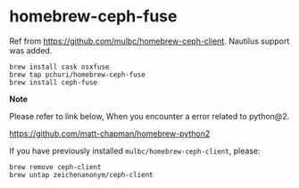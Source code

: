 # homebrew-ceph-fuse

Ref from https://github.com/mulbc/homebrew-ceph-client. Nautilus support was added.

```
brew install cask osxfuse
brew tap pchuri/homebrew-ceph-fuse
brew install ceph-fuse
```

**Note**

Please refer to link below, When you encounter a error related to python@2. 

https://github.com/matt-chapman/homebrew-python2


If you have previously installed `mulbc/homebrew-ceph-client`, please:
```
brew remove ceph-client
brew untap zeichenanonym/ceph-client
```
